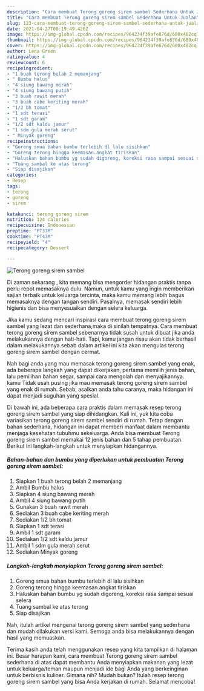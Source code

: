 ```yaml
---
description: "Cara membuat Terong goreng sirem sambel Sederhana Untuk Jualan"
title: "Cara membuat Terong goreng sirem sambel Sederhana Untuk Jualan"
slug: 123-cara-membuat-terong-goreng-sirem-sambel-sederhana-untuk-jualan
date: 2021-04-27T00:19:49.426Z
image: https://img-global.cpcdn.com/recipes/964234f39afe876d/680x482cq70/terong-goreng-sirem-sambel-foto-resep-utama.jpg
thumbnail: https://img-global.cpcdn.com/recipes/964234f39afe876d/680x482cq70/terong-goreng-sirem-sambel-foto-resep-utama.jpg
cover: https://img-global.cpcdn.com/recipes/964234f39afe876d/680x482cq70/terong-goreng-sirem-sambel-foto-resep-utama.jpg
author: Lena Green
ratingvalue: 4
reviewcount: 6
recipeingredient:
- "1 buah terong belah 2 memanjang"
- " Bumbu halus"
- "4 siung bawang merah"
- "4 siung bawang putih"
- "3 buah rawit merah"
- "3 buah cabe keriting merah"
- "1/2 bh tomat"
- "1 sdt terasi"
- "1 sdt garam"
- "1/2 sdt kaldu jamur"
- "1 sdm gula merah serut"
- " Minyak goreng"
recipeinstructions:
- "Goreng smua bahan bumbu terlebih dl lalu sisihkan"
- "Goreng terong hingga keemasan.angkat tiriskan"
- "Haluskan bahan bumbu yg sudah digoreng, koreksi rasa sampai sesuai selera"
- "Tuang sambal ke atas terong"
- "Siap disajikan"
categories:
- Resep
tags:
- terong
- goreng
- sirem

katakunci: terong goreng sirem 
nutrition: 124 calories
recipecuisine: Indonesian
preptime: "PT37M"
cooktime: "PT47M"
recipeyield: "4"
recipecategory: Dessert

---
```



![Terong goreng sirem sambel](https://img-global.cpcdn.com/recipes/964234f39afe876d/680x482cq70/terong-goreng-sirem-sambel-foto-resep-utama.jpg)

Di zaman  sekarang , kita memang bisa mengorder hidangan praktis tanpa perlu repot memasaknya dulu. Namun, untuk kamu yang ingin memberikan sajian terbaik untuk keluarga tercinta, maka kamu memang lebih bagus memasaknya dengan tangan sendiri. Pasalnya, memasak sendiri lebih higienis dan bisa menyesuaikan dengan selera keluarga.

Jika kamu sedang mencari inspirasi cara membuat terong goreng sirem sambel yang lezat dan sederhana,maka di sinilah tempatnya. Cara membuat terong goreng sirem sambel  sebenarnya tidak susah untuk dibuat jika anda melakukannya dengan hati-hati. Tapi, kamu jangan risau akan tidak berhasil dalam melakukannya 
sebab dalam artikel ini kita akan mengulas terong goreng sirem sambel dengan cermat.  



Nah bagi anda yang mau memasak terong goreng sirem sambel yang enak, ada beberapa langkah yang dapat dikerjakan, pertama memilih jenis bahan, lalu pemilihan bahan segar, sampai cara mengolah dan menyajikannya. kamu Tidak usah pusing jika mau memasak terong goreng sirem sambel yang enak di rumah. Sebab, asalkan anda  tahu caranya, maka hidangan ini dapat menjadi suguhan yang spesial.

Di bawah ini, ada beberapa cara praktis  dalam memasak resep terong goreng sirem sambel yang siap dihidangkan. Kali ini, yuk kita coba variasikan terong goreng sirem sambel sendiri di rumah. Tetap dengan bahan sederhana, hidangan ini dapat memberi manfaat dalam membantu menjaga kesehatan tubuhmu sekeluarga. Anda bisa membuat Terong goreng sirem sambel memakai 12 jenis bahan dan 5 tahap pembuatan. Berikut ini langkah-langkah untuk menyiapkan hidangannya.

<!--inarticleads1-->

##### Bahan-bahan dan bumbu yang diperlukan untuk pembuatan Terong goreng sirem sambel:

1. Siapkan 1 buah terong belah 2 memanjang
1. Ambil  Bumbu halus
1. Siapkan 4 siung bawang merah
1. Ambil 4 siung bawang putih
1. Gunakan 3 buah rawit merah
1. Sediakan 3 buah cabe keriting merah
1. Sediakan 1/2 bh tomat
1. Siapkan 1 sdt terasi
1. Ambil 1 sdt garam
1. Sediakan 1/2 sdt kaldu jamur
1. Ambil 1 sdm gula merah serut
1. Sediakan  Minyak goreng




<!--inarticleads2-->

##### Langkah-langkah menyiapkan Terong goreng sirem sambel:

1. Goreng smua bahan bumbu terlebih dl lalu sisihkan
1. Goreng terong hingga keemasan.angkat tiriskan
1. Haluskan bahan bumbu yg sudah digoreng, koreksi rasa sampai sesuai selera
1. Tuang sambal ke atas terong
1. Siap disajikan




Nah, itulah artikel mengenai  terong goreng sirem sambel  yang sederhana dan mudah dilakukan versi kami. Semoga anda bisa melakukannya dengan hasil yang memuaskan. 

Terima kasih anda telah menggunakan resep yang kita tampilkan di halaman ini. Besar harapan kami, cara membuat  Terong goreng sirem sambel sederhana di atas dapat membantu Anda menyiapkan makanan yang lezat untuk keluarga/teman maupun menjadi ide bagi Anda yang berkeinginan untuk berbisnis kuliner. Gimana nih? Mudah bukan? Itulah resep terong goreng sirem sambel yang bisa Anda kerjakan di rumah. Selamat mencoba!

